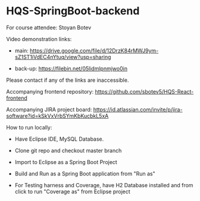 # HQS-SpringBoot-backend

For course attendee: Stoyan Botev

Video demonstration links:

- main: https://drive.google.com/file/d/12DrzK84rMWJ9ym-sZ1ST1iVdEC4nYtuq/view?usp=sharing

- back-up: https://filebin.net/05lidmlpnmjwo0in

Please contact if any of the links are inaccessible.

Accompanying frontend repository: https://github.com/sbotev5/HQS-React-frontend

Accompanying JIRA project board: https://id.atlassian.com/invite/p/jira-software?id=kSkVxVrbSYmKbKucbkL5xA

How to run locally:

  - Have Eclipse IDE, MySQL Database.

-  Clone git repo and checkout master branch

-  Import to Eclipse as a Spring Boot Project

- Build and Run as a Spring Boot application from "Run as"

- For Testing harness and Coverage, have H2 Database installed and from click to run "Coverage as" from Eclipse project

